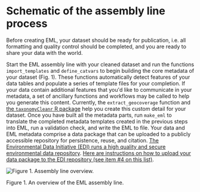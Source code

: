 # Schematic of the assembly line process

Before creating EML, your dataset should be ready for publication, i.e. all formatting and quality control should be completed, and you are ready to share your data with the world.

Start the EML assembly line with your cleaned dataset and run the functions `import_templates` and `define_catvars` to begin building the core metadata of your dataset (Fig. 1). These functions automatically detect features of your data tables and populate a series of template files for your completion. If your data contain additional features that you'd like to communicate in your metadata, a set of ancillary functions and workflows may be called to help you generate this content. Currently, the `extract_geocoverage` function and [the `taxonomyCleanr` R package](https://github.com/EDIorg/taxonomyCleanr) help you create this custom detail for your dataset. Once you have built all the metadata parts, run `make_eml` to translate the completed metadata templates created in the previous steps into EML, run a validation check, and write the EML to file. Your data and EML metadata comprise a data package that can be uploaded to a publicly accessible repository for persistence, reuse, and citation. [The Environmental Data Initiative (EDI) runs a high quality and secure environmental data repository](https://portal.edirepository.org/nis/home.jsp).  [Here are instructions on how to upload your data package to the EDI repository (see item #4 on this list)](https://environmentaldatainitiative.org/resources/five-phases-of-data-publishing/).

![Figure 1. Assembly line overview.](https://github.com/EDIorg/EMLassemblyline/blob/master/vignettes/eml_assembly_line_overview.jpg)

Figure 1. An overview of the EML assembly line.
